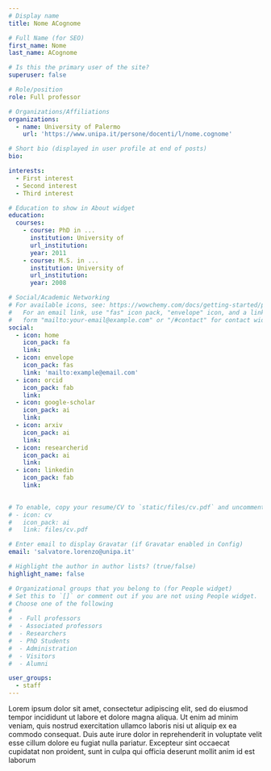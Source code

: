 ```yaml
---
# Display name
title: Nome ACognome

# Full Name (for SEO)
first_name: Nome
last_name: ACognome

# Is this the primary user of the site?
superuser: false

# Role/position
role: Full professor

# Organizations/Affiliations
organizations:
  - name: University of Palermo
    url: 'https://www.unipa.it/persone/docenti/l/nome.cognome'

# Short bio (displayed in user profile at end of posts)
bio: 

interests:
  - First interest
  - Second interest
  - Third interest

# Education to show in About widget
education:
  courses:
    - course: PhD in ...
      institution: University of
      url_institution: 
      year: 2011
    - course: M.S. in ...
      institution: University of
      url_institution: 
      year: 2008

# Social/Academic Networking
# For available icons, see: https://wowchemy.com/docs/getting-started/page-builder/#icons
#   For an email link, use "fas" icon pack, "envelope" icon, and a link in the
#   form "mailto:your-email@example.com" or "/#contact" for contact widget.
social:
  - icon: home
    icon_pack: fa
    link: 
  - icon: envelope
    icon_pack: fas
    link: 'mailto:example@email.com'
  - icon: orcid
    icon_pack: fab
    link: 
  - icon: google-scholar 
    icon_pack: ai
    link: 
  - icon: arxiv
    icon_pack: ai
    link: 
  - icon: researcherid
    icon_pack: ai
    link: 
  - icon: linkedin
    icon_pack: fab
    link: 
  

# To enable, copy your resume/CV to `static/files/cv.pdf` and uncomment the lines below.
# - icon: cv
#   icon_pack: ai
#   link: files/cv.pdf

# Enter email to display Gravatar (if Gravatar enabled in Config)
email: 'salvatore.lorenzo@unipa.it'

# Highlight the author in author lists? (true/false)
highlight_name: false

# Organizational groups that you belong to (for People widget)
# Set this to `[]` or comment out if you are not using People widget.
# Choose one of the following
#
#  - Full professors
#  - Associated professors
#  - Researchers
#  - PhD Students
#  - Administration
#  - Visitors
#  - Alumni

user_groups:
  - staff
---
```


Lorem ipsum dolor sit amet, consectetur adipiscing elit, sed do eiusmod tempor incididunt ut labore et dolore magna aliqua. Ut enim ad minim veniam, quis nostrud exercitation ullamco laboris nisi ut aliquip ex ea commodo consequat. Duis aute irure dolor in reprehenderit in voluptate velit esse cillum dolore eu fugiat nulla pariatur. Excepteur sint occaecat cupidatat non proident, sunt in culpa qui officia deserunt mollit anim id est laborum